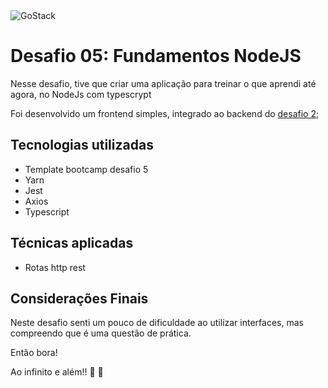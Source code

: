 <img alt="GoStack" src="https://storage.googleapis.com/golden-wind/bootcamp-gostack/header-desafios.png" />

#  Desafio 05: Fundamentos NodeJS

Nesse desafio, tive que criar uma aplicação para treinar o que aprendi até agora, no NodeJs com typescrypt

Foi desenvolvido um frontend simples, integrado ao backend do <a href="https://github.com/JhefersonBR/goStack-desafio-2">desafio 2<a/>;

## Tecnologias utilizadas

 - Template bootcamp desafio 5
 - Yarn
 - Jest
 - Axios
 - Typescript

## Técnicas aplicadas

- Rotas http rest

## Considerações Finais

Neste desafio senti um pouco de dificuldade ao utilizar interfaces, mas compreendo que é uma questão de prática.

Então bora!

Ao infinito e além!! :rocket: :rocket:
